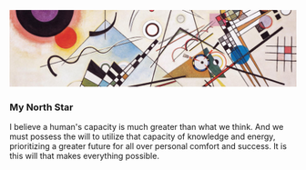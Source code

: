 ![Wassily Kandinsky's Composition VIII](wkcompviii.jpg)
### My North Star
I believe a human's capacity is much greater than what we think. And we must possess the will to utilize that capacity of knowledge and energy, prioritizing a greater future for all over personal comfort and success. It is this will that makes everything possible.
